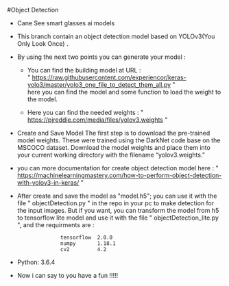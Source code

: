 #Object Detection

- Cane See smart glasses ai models
- This branch contain an object detection model based on YOLOv3(You Only Look Once) .

- By using the next two points you can generate your model :   
   * You can find the building model at URL :    
                 " https://raw.githubusercontent.com/experiencor/keras-yolo3/master/yolo3_one_file_to_detect_them_all.py "    
        here you can find the model and some function to load the weight to the model.
             
   * Here you can find the needed weights : 
                " https://pjreddie.com/media/files/yolov3.weights "

- Create and Save Model
    The first step is to download the pre-trained model weights.
    These were trained using the DarkNet code base on the MSCOCO dataset.
    Download the model weights and place them into your current working directory with the filename “yolov3.weights.”
   
   
- you can more documentation for create object detection model here : 
     " https://machinelearningmastery.com/how-to-perform-object-detection-with-yolov3-in-keras/ "     
     
- After create and save the model as "model.h5"; you can use it with the file " objectDetection.py " in the repo in your pc 
    to make detection for the input images.
    But if you want, you can transform the model from h5 to tensorflow lite model and use it with  the file " objectDetection_lite.py ",
    and the requirments are :
    
                    tensorflow  2.0.0  
                    numpy       1.18.1   
                    cv2         4.2 
       
- Python: 3.6.4

- Now i can say to you have a fun !!!!!